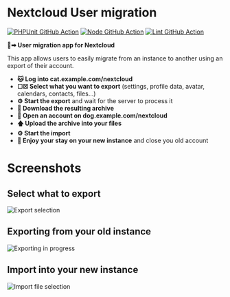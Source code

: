 # Nextcloud User migration

[![PHPUnit GitHub Action](https://github.com/nextcloud/user_migration/workflows/PHPUnit/badge.svg)](https://github.com/nextcloud/user_migration/actions?query=workflow%3APHPUnit)
[![Node GitHub Action](https://github.com/nextcloud/user_migration/workflows/Node/badge.svg)](https://github.com/nextcloud/user_migration/actions?query=workflow%3ANode)
[![Lint GitHub Action](https://github.com/nextcloud/user_migration/workflows/Lint/badge.svg)](https://github.com/nextcloud/user_migration/actions?query=workflow%3ALint)

**👤➡ User migration app for Nextcloud**

This app allows users to easily migrate from an instance to another using an export of their account.

- **🐱 Log into cat.example.com/nextcloud**
- **☐☒ Select what you want to export** (settings, profile data, avatar, calendars, contacts, files…)
- **⚙ Start the export** and wait for the server to process it
- **📁 Download the resulting archive**
- **🐶 Open an account on dog.example.com/nextcloud**
- **🡅 Upload the archive into your files**
- **⚙ Start the import**
- **🎉 Enjoy your stay on your new instance** and close you old account

# Screenshots
## Select what to export
![Export selection](https://user-images.githubusercontent.com/91878298/166431669-c9799150-2b4d-4d36-9d28-be2cbcd031c7.png)
## Exporting from your old instance
![Exporting in progress](https://user-images.githubusercontent.com/91878298/166431664-f956aefc-2c57-4dd5-b1d9-c699c75ec677.png)
## Import into your new instance
![Import file selection](https://user-images.githubusercontent.com/91878298/166431659-7828e390-ac4d-4d7c-ab35-12af2dbb976e.png)
